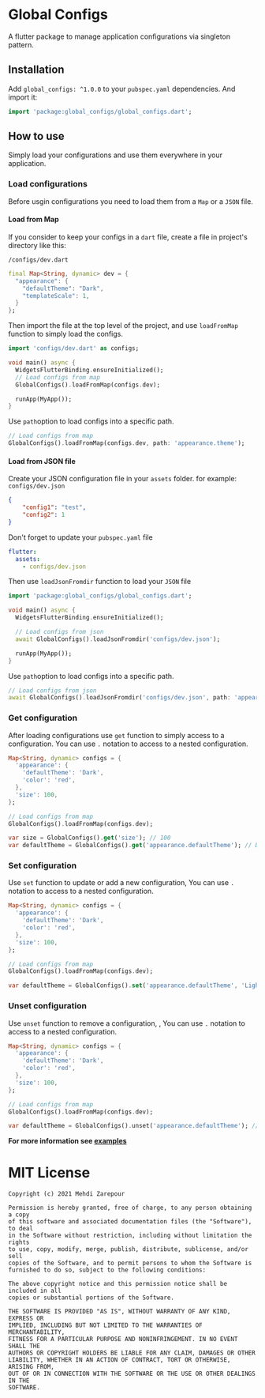 # Global Configs

A flutter package to manage application configurations via singleton pattern.

## Installation

Add `global_configs: ^1.0.0` to your `pubspec.yaml` dependencies. And import it:

```dart
import 'package:global_configs/global_configs.dart';
```

## How to use

Simply load your configurations and use them everywhere in your application.

### Load configurations

Before usgin configurations you need to load them from a `Map` or a `JSON` file.

#### Load from Map
If you consider to keep your configs in a `dart` file, create a file in project's directory like this:

`/configs/dev.dart`
```dart
final Map<String, dynamic> dev = {
  "appearance": {
    "defaultTheme": "Dark",
    "templateScale": 1,
  }
};
```

Then import the file at the top level of the project, and use `loadFromMap` function to simply load the configs.

```dart
import 'configs/dev.dart' as configs;

void main() async {
  WidgetsFlutterBinding.ensureInitialized();
  // Load configs from map
  GlobalConfigs().loadFromMap(configs.dev);

  runApp(MyApp());
}
```

Use `path`option to load configs into a specific path.

```dart
// Load configs from map
GlobalConfigs().loadFromMap(configs.dev, path: 'appearance.theme');
```

#### Load from JSON file
Create your JSON configuration file in your `assets` folder. for example: `configs/dev.json`

```json
{
    "config1": "test",
    "config2": 1
}
```

Don't forget to update your `pubspec.yaml` file

```yaml
flutter:
  assets:
    - configs/dev.json
```

Then use `loadJsonFromdir` function to load your `JSON` file

```dart
import 'package:global_configs/global_configs.dart';

void main() async {
  WidgetsFlutterBinding.ensureInitialized();

  // Load configs from json
  await GlobalConfigs().loadJsonFromdir('configs/dev.json');

  runApp(MyApp());
}
```

Use `path`option to load configs into a specific path.

```dart
// Load configs from json
await GlobalConfigs().loadJsonFromdir('configs/dev.json', path: 'appearance.theme');
```

### Get configuration
After loading configurations use `get` function to simply access to a configuration.
You can use `.` notation to access to a nested configuration.

```dart
Map<String, dynamic> configs = {
  'appearance': {
    'defaultTheme': 'Dark',
    'color': 'red',
  },
  'size': 100,
};

// Load configs from map
GlobalConfigs().loadFromMap(configs.dev);

var size = GlobalConfigs().get('size'); // 100
var defaultTheme = GlobalConfigs().get('appearance.defaultTheme'); // Dark
```

### Set configuration
Use `set` function to update or add a new configuration, You can use `.` notation to access to a nested configuration.

```dart
Map<String, dynamic> configs = {
  'appearance': {
    'defaultTheme': 'Dark',
    'color': 'red',
  },
  'size': 100,
};

// Load configs from map
GlobalConfigs().loadFromMap(configs.dev);

var defaultTheme = GlobalConfigs().set('appearance.defaultTheme', 'Light'); // Light
```

### Unset configuration
Use `unset` function to remove a configuration, , You can use `.` notation to access to a nested configuration.

```dart
Map<String, dynamic> configs = {
  'appearance': {
    'defaultTheme': 'Dark',
    'color': 'red',
  },
  'size': 100,
};

// Load configs from map
GlobalConfigs().loadFromMap(configs.dev);

var defaultTheme = GlobalConfigs().unset('appearance.defaultTheme'); // {'appearance': {'color': 'red'}, 'size': 100}
```


**For more information see [examples](https://github.com/mehdizarepour/flutter-global-configs/blob/master/example/lib/main.dart)**

# MIT License

```
Copyright (c) 2021 Mehdi Zarepour

Permission is hereby granted, free of charge, to any person obtaining a copy
of this software and associated documentation files (the "Software"), to deal
in the Software without restriction, including without limitation the rights
to use, copy, modify, merge, publish, distribute, sublicense, and/or sell
copies of the Software, and to permit persons to whom the Software is
furnished to do so, subject to the following conditions:

The above copyright notice and this permission notice shall be included in all
copies or substantial portions of the Software.

THE SOFTWARE IS PROVIDED "AS IS", WITHOUT WARRANTY OF ANY KIND, EXPRESS OR
IMPLIED, INCLUDING BUT NOT LIMITED TO THE WARRANTIES OF MERCHANTABILITY,
FITNESS FOR A PARTICULAR PURPOSE AND NONINFRINGEMENT. IN NO EVENT SHALL THE
AUTHORS OR COPYRIGHT HOLDERS BE LIABLE FOR ANY CLAIM, DAMAGES OR OTHER
LIABILITY, WHETHER IN AN ACTION OF CONTRACT, TORT OR OTHERWISE, ARISING FROM,
OUT OF OR IN CONNECTION WITH THE SOFTWARE OR THE USE OR OTHER DEALINGS IN THE
SOFTWARE.
```
